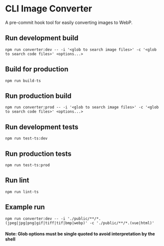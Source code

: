# CLI Image Converter

A pre-commit hook tool for easily converting images to WebP.

## Run development build

```
npm run converter:dev -- -i '<glob to search image files>' -c '<glob to search code files>' <options...>
```

## Build for production

```
npm run build-ts
```

## Run production build

```
npm run converter:prod -- -i '<glob to search image files>' -c '<glob to search code files>' <options...>
```

## Run development tests

```
npm run test-ts:dev
```

## Run production tests

```
npm run test-ts:prod
```

## Run lint

```
npm run lint-ts
```

## Example run

```
npm run converter:dev -- -i './public/**/*.(jpeg|jpg|png|gif|tiff|tif|bmp|webp)' -c './public/**/*.(vue|html)'
```

#### Note: Glob options must be single quoted to avoid interpretation by the shell
